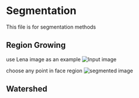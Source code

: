 # Segmentation
This file is for segmentation methods

## Region Growing
use Lena image as an example
![Input image](/images/lena.png)

choose any point in face region
![segmented image](/images/segment_lena.png)

## Watershed
